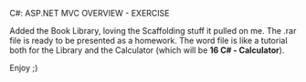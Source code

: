 C#: ASP.NET MVC OVERVIEW - EXERCISE

Added the Book Library, loving the Scaffolding stuff it pulled on me. The .rar file is ready to be presented as a homework. The word file is like a tutorial both for the Library and the Calculator (which will be <b>16 C# - Calculator</b>).

Enjoy ;)